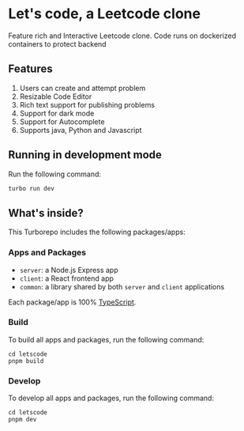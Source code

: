 # Let's code, a Leetcode clone

Feature rich and Interactive Leetcode clone.
Code runs on dockerized containers to protect backend

## Features
1. Users can create and attempt problem
2. Resizable Code Editor
3. Rich text support for publishing problems
4. Support for dark mode
5. Support for Autocomplete
6. Supports java, Python and Javascript
 
## Running in development mode
Run the following command:

```sh
turbo run dev
```

## What's inside?

This Turborepo includes the following packages/apps:

### Apps and Packages

- `server`: a Node.js Express app
- `client`: a React frontend app
- `common`: a library shared by both `server` and `client` applications


Each package/app is 100% [TypeScript](https://www.typescriptlang.org/).


### Build

To build all apps and packages, run the following command:

```
cd letscode
pnpm build
```

### Develop

To develop all apps and packages, run the following command:

```
cd letscode
pnpm dev
```
